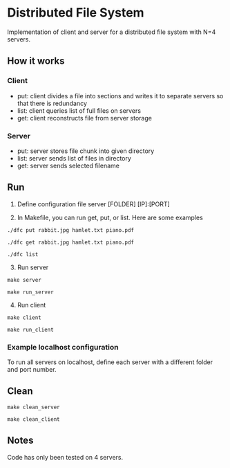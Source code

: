 # Distributed File System
Implementation of client and server for a distributed file system with N=4 servers.
## How it works
### Client
* put: client divides a file into sections and writes it to separate servers so that there is redundancy
* list: client queries list of full files on servers
* get: client reconstructs file from server storage


### Server
* put: server stores file chunk into given directory
* list: server sends list of files in directory
* get: server sends selected filename
## Run
1. Define configuration file
server [FOLDER] [IP]:[PORT]

2. In Makefile, you can run get, put, or list. Here are some examples

```./dfc put rabbit.jpg hamlet.txt piano.pdf```

```./dfc get rabbit.jpg hamlet.txt piano.pdf```

```./dfc list```

3. Run server

```make server```

```make run_server```

4. Run client

```make client```

```make run_client```

### Example localhost configuration
To run all servers on localhost, define each server with a different folder and port number.

## Clean
```make clean_server```

```make clean_client```

## Notes
Code has only been tested on 4 servers.

